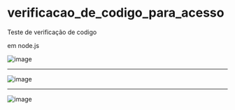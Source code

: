 # verificacao_de_codigo_para_acesso

Teste de verificação de codigo

em node.js

![image](https://user-images.githubusercontent.com/70297459/221194653-79d0aead-d7ba-42fa-86be-2ff46dfe373b.png)
____________________________________________________________________________________________________________________
![image](https://user-images.githubusercontent.com/70297459/221195246-649b8c29-9b20-4fcc-b05a-dc8a1a764ef1.png)

____________________________________________________________________________________________________________________
![image](https://user-images.githubusercontent.com/70297459/221194785-b7045b81-f1f4-4903-bce8-bacbc9fc7636.png)

